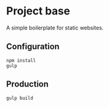 # Project base

A simple boilerplate for static websites.

## Configuration

```console
npm install
gulp
```
## Production

```console
gulp build
```
